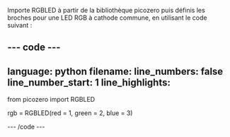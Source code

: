 Importe RGBLED à partir de la bibliothèque picozero puis définis les broches pour une LED RGB à cathode commune, en utilisant le code suivant :

--- code ---
---
language: python 
filename: 
line_numbers: false 
line_number_start: 1
line_highlights:
---
from picozero import RGBLED

rgb = RGBLED(red = 1, green = 2, blue = 3)

--- /code ---
